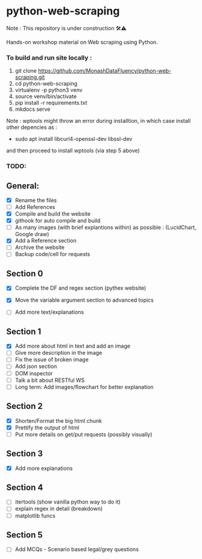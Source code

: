 # python-web-scraping

Note : This repository is under construction 🛠️⚠️

Hands-on workshop material on Web scraping using Python.

### To build and run site locally :

1. git clone https://github.com/MonashDataFluency/python-web-scraping.git
2. cd python-web-scraping
3. virtualenv -p python3 venv
4. source venv/bin/activate
5. pip install -r requirements.txt
6. mkdocs serve

Note : wptools might throw an error during installtion, in which case install other depencies as : 
- sudo apt install libcurl4-openssl-dev libssl-dev  

and then proceed to install wptools (via step 5 above)


### TODO: 
## General:
- [x] Rename the files
- [ ] Add References
- [x] Compile and build the website
- [x] githook for auto compile and build
- [ ] As many images (with brief explantions within) as possible : (LucidChart,  Google draw)
- [x] Add a Reference section
- [ ] Archive the website 
- [ ] Backup code/cell for requests

## Section 0
- [x] Complete the DF and regex section (pythex website)
- [x] Move the variable argument section to advanced topics
- [ ] Add more text/explanations


## Section 1
- [x] Add more about html in text and add an image
- [ ] Give more description in the image
- [ ] Fix the issue of broken image
- [ ] Add json section
- [ ] DOM inspector
- [ ] Talk a bit about RESTful WS
- [ ] Long term: Add images/flowchart for better explanation 
 
## Section 2 
- [x] Shorten/Format the big html chunk
- [x] Prettify the output of html
- [ ] Put more details on get/put requests (possibly visually)

## Section 3
- [x] Add more explanations

## Section 4
- [ ] itertools (show vanilla python way to do it)
- [ ] explain regex in detail (breakdown)
- [ ] matplotlib funcs

## Section 5
- [ ] Add MCQs - Scenario based legal/grey questions
 
